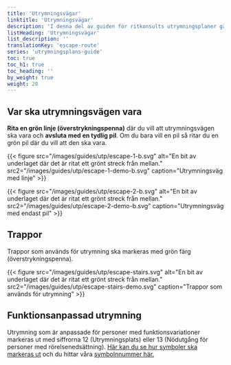 ```yaml
---
title: 'Utrymningsvägar'
linktitle: 'Utrymningsvägar'
description: 'I denna del av guiden för ritkonsults utrymningsplaner går vi igenom hur du ska markera rum som ska gråläggas, hyllor och övrig inredning som du vill ha med på utrymningsplanen.'
listHeading: 'Utrymningsvägar'
list_description: ''
translationKey: 'escape-route'
series: 'utrymningsplans-guide'
toc: true
toc_h1: true
toc_heading: ''
by_weight: true
weight: 20
---
```


## Var ska utrymningsvägen vara

**Rita en grön linje (överstrykningspenna)** där du vill att utrymningsvägen ska vara och **avsluta med en tydlig pil**. Om du bara vill en pil så ritar du en grön pil där du vill att den ska vara.

{{< figure src="/images/guides/utp/escape-1-b.svg" alt="En bit av underlaget där det är ritat ett grönt streck från mellan." src2="/images/guides/utp/escape-1-demo-b.svg" caption="Utrymningsväg med linje" >}}

{{< figure src="/images/guides/utp/escape-2-b.svg" alt="En bit av underlaget där det är ritat ett grönt streck från mellan." src2="/images/guides/utp/escape-2-demo-b.svg" caption="Utrymningsväg med endast pil" >}}

## Trappor

Trappor som används för utrymning ska markeras med grön färg (överstrykningspenna).

{{< figure src="/images/guides/utp/escape-stairs.svg" alt="En bit av underlaget där det är ritat ett grönt streck från mellan." src2="/images/guides/utp/escape-stairs-demo.svg" caption="Trappor som används för utrymning" >}}

## Funktionsanpassad utrymning

Utrymning som är anpassade för personer med funktionsvariationer markeras ut med siffrorna 12 (Utrymningsplats) eller 13 (Nödutgång för personer med rörelsenedsättning). [Här kan du se hur symboler ska markeras ut](/guider/utrymningsplan/symboler) och du hittar våra [symbolnnummer här.](/guider/utrymningsplan/symbolnummer)


